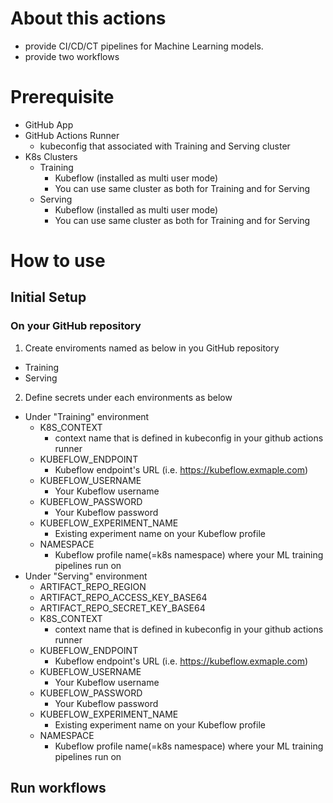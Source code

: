 # About this actions
- provide CI/CD/CT pipelines for Machine Learning models.
- provide two workflows

# Prerequisite
- GitHub App
- GitHub Actions Runner
    - kubeconfig that associated with Training and Serving cluster
- K8s Clusters
    - Training
        - Kubeflow (installed as multi user mode)
        - You can use same cluster as both for Training and for Serving 
    - Serving
        - Kubeflow (installed as multi user mode)
        - You can use same cluster as both for Training and for Serving 

# How to use
## Initial Setup
### On your GitHub repository
1. Create enviroments named as below in you GitHub repository
- Training
- Serving


2. Define secrets under each environments as below
- Under "Training" environment
    - K8S_CONTEXT
        - context name that is defined in kubeconfig in your github actions runner
    - KUBEFLOW_ENDPOINT
        - Kubeflow endpoint's URL (i.e. https://kubeflow.exmaple.com) 
    - KUBEFLOW_USERNAME
        - Your Kubeflow username
    - KUBEFLOW_PASSWORD
        - Your Kubeflow password
    - KUBEFLOW_EXPERIMENT_NAME
        - Existing experiment name on your Kubeflow profile
    - NAMESPACE
        - Kubeflow profile name(=k8s namespace) where your ML training pipelines run on
- Under "Serving" environment
    - ARTIFACT_REPO_REGION
    - ARTIFACT_REPO_ACCESS_KEY_BASE64
    - ARTIFACT_REPO_SECRET_KEY_BASE64
    - K8S_CONTEXT
        - context name that is defined in kubeconfig in your github actions runner
    - KUBEFLOW_ENDPOINT
        - Kubeflow endpoint's URL (i.e. https://kubeflow.exmaple.com) 
    - KUBEFLOW_USERNAME
        - Your Kubeflow username
    - KUBEFLOW_PASSWORD
        - Your Kubeflow password
    - KUBEFLOW_EXPERIMENT_NAME
        - Existing experiment name on your Kubeflow profile
    - NAMESPACE
        - Kubeflow profile name(=k8s namespace) where your ML training pipelines run on

## Run workflows


